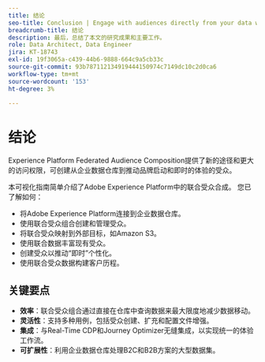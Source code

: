 ```yaml
---
title: 结论
seo-title: Conclusion | Engage with audiences directly from your data warehouse using Federated Audience Composition
breadcrumb-title: 结论
description: 最后，总结了本文的研究成果和主要工作。
role: Data Architect, Data Engineer
jira: KT-18743
exl-id: 19f3065a-c439-44b6-9888-664c9a5cb33c
source-git-commit: 93b787112134919444150974c7149dc10c2d0ca6
workflow-type: tm+mt
source-wordcount: '153'
ht-degree: 3%

---
```


# 结论

Experience Platform Federated Audience Composition提供了新的途径和更大的访问权限，可创建从企业数据仓库到推动品牌启动和即时的体验的受众。

本可视化指南简单介绍了Adobe Experience Platform中的联合受众合成。 您已了解如何：

- 将Adobe Experience Platform连接到企业数据仓库。
- 使用联合受众组合创建和管理受众。
- 将联合受众映射到外部目标，如Amazon S3。
- 使用联合数据丰富现有受众。
- 创建受众以推动“即时”个性化。
- 使用联合受众数据构建客户历程。

## 关键要点

- **效率**：联合受众组合通过直接在仓库中查询数据来最大限度地减少数据移动。
- **灵活性**：支持多种用例，包括受众创建、扩充和配置文件增强。
- **集成**：与Real-Time CDP和Journey Optimizer无缝集成，以实现统一的体验工作流。
- **可扩展性**：利用企业数据仓库处理B2C和B2B方案的大型数据集。
